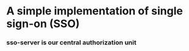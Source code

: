 # A simple implementation of single sign-on (SSO)

### sso-server is our central authorization unit
